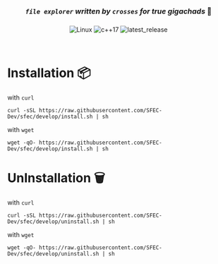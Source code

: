 
<div align="center">
  
### *`file explorer` written by `crosses` for true gigachads* 💪 

### 

![Linux](https://img.shields.io/badge/-Linux-grey?logo=linux)
![c++17](https://img.shields.io/badge/cpp-c%2B%2B17-green)
![latest_release](https://img.shields.io/github/v/tag/SFEC-Dev/sfec?label=release)
<br>
</div>


<br>
</div>

# Installation 📦

with `curl`
```fish                   
curl -sSL https://raw.githubusercontent.com/SFEC-Dev/sfec/develop/install.sh | sh
```

with `wget`
```fish                   
wget -qO- https://raw.githubusercontent.com/SFEC-Dev/sfec/develop/install.sh | sh
```


# UnInstallation 🗑

with `curl`
```fish                   
curl -sSL https://raw.githubusercontent.com/SFEC-Dev/sfec/develop/uninstall.sh | sh
```

with `wget`
```fish                   
wget -qO- https://raw.githubusercontent.com/SFEC-Dev/sfec/develop/uninstall.sh | sh
```

